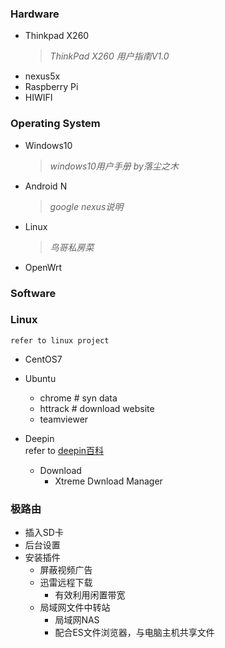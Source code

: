 ### Hardware
* Thinkpad X260
	> _ThinkPad X260 用户指南V1.0_
* nexus5x
* Raspberry Pi
* HIWIFI

### Operating System
* Windows10
	> _windows10用户手册 by落尘之木_
* Android N
	> _google nexus说明_
* Linux
	> _鸟哥私房菜_
* OpenWrt

### Software




### Linux
	refer to linux project
* CentOS7

* Ubuntu  
	* chrome	# syn data
	* httrack	# download website
	* teamviewer
* Deepin  
    refer to [deepin百科](https://wiki.deepin.org/index.php?title=%E9%A6%96%E9%A1%B5)
    * Download
        * Xtreme Dwnload Manager


### 极路由
* 插入SD卡
* 后台设置
* 安装插件
	* 屏蔽视频广告
	* 迅雷远程下载
		* 有效利用闲置带宽
	* 局域网文件中转站
		* 局域网NAS
		* 配合ES文件浏览器，与电脑主机共享文件
